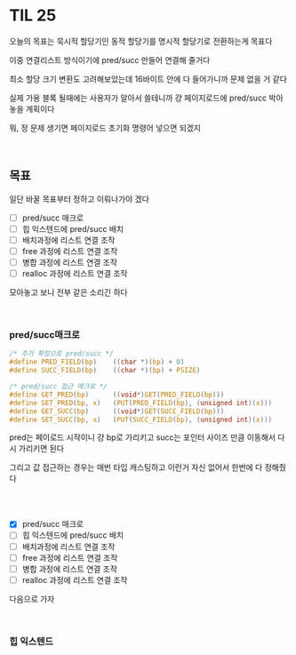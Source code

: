 # TIL 25

오늘의 목표는 묵시적 할당기인 동적 할당기를 명시적 할당기로 전환하는게 목표다

이중 연결리스트 방식이기에 pred/succ 만들어 연결해 줄거다

최소 할당 크기 변환도 고려해보았는데 16바이트 안에 다 들어가니까 문제 없을 거 같다

실제 가용 블록 될때에는 사용자가 알아서 쓸테니까 걍 페이지로드에 pred/succ 박아놓을 계획이다

뭐, 정 문제 생기면 페이지로드 초기화 명령어 넣으면 되겠지

<br>

## 목표

일단 바꿀 목표부터 정하고 이뤄나가야 겠다

- [ ] pred/succ 매크로
- [ ] 힙 익스텐드에 pred/succ 배치
- [ ] 배치과정에 리스트 연결 조작
- [ ] free 과정에 리스트 연결 조작
- [ ] 병합 과정에 리스트 연결 조작
- [ ] realloc 과정에 리스트 연결 조작

모아놓고 보니 전부 같은 소리긴 하다

<br>

### pred/succ매크로

```c
/* 추가 확장으로 pred/succ */
#define PRED_FIELD(bp)    ((char *)(bp) + 0)
#define SUCC_FIELD(bp)    ((char *)(bp) + PSIZE)

/* pred/succ 접근 매크로 */
#define GET_PRED(bp)      ((void*)GET(PRED_FIELD(bp)))
#define SET_PRED(bp, x)   (PUT(PRED_FIELD(bp), (unsigned int)(x)))
#define GET_SUCC(bp)      ((void*)GET(SUCC_FIELD(bp)))
#define SET_SUCC(bp, x)   (PUT(SUCC_FIELD(bp), (unsigned int)(x)))
```

pred는 페이로드 시작이니 걍 bp로 가리키고 succ는 포인터 사이즈 만큼 이동해서 다시 가리키면 된다

그리고 값 접근하는 경우는 매번 타입 캐스팅하고 이런거 자신 없어서 한번에 다 정해줬다

<br><br>

- [X] pred/succ 매크로
- [ ] 힙 익스텐드에 pred/succ 배치
- [ ] 배치과정에 리스트 연결 조작
- [ ] free 과정에 리스트 연결 조작
- [ ] 병합 과정에 리스트 연결 조작
- [ ] realloc 과정에 리스트 연결 조작

다음으로 가자

<br>

### 힙 익스텐드

